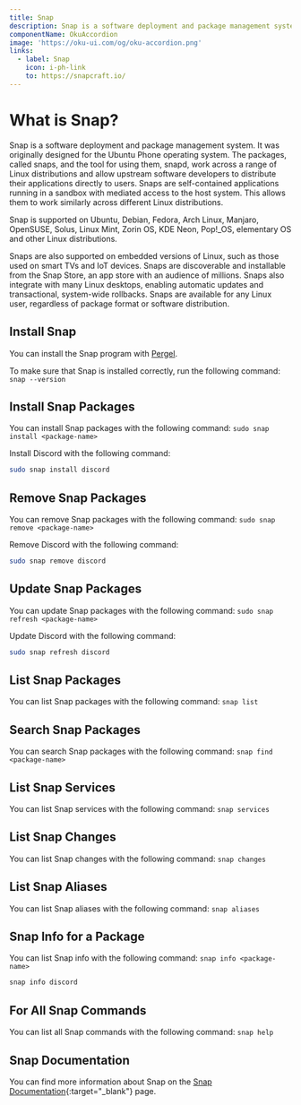 ```yaml
---
title: Snap
description: Snap is a software deployment and package management system. 
componentName: OkuAccordion
image: 'https://oku-ui.com/og/oku-accordion.png'
links:
  - label: Snap
    icon: i-ph-link
    to: https://snapcraft.io/
---
```


# What is Snap?

Snap is a software deployment and package management system. It was originally designed for the Ubuntu Phone operating system. The packages, called snaps, and the tool for using them, snapd, work across a range of Linux distributions and allow upstream software developers to distribute their applications directly to users. Snaps are self-contained applications running in a sandbox with mediated access to the host system. This allows them to work similarly across different Linux distributions. 

Snap is supported on Ubuntu, Debian, Fedora, Arch Linux, Manjaro, OpenSUSE, Solus, Linux Mint, Zorin OS, KDE Neon, Pop!_OS, elementary OS and other Linux distributions. 

Snaps are also supported on embedded versions of Linux, such as those used on smart TVs and IoT devices. Snaps are discoverable and installable from the Snap Store, an app store with an audience of millions. Snaps also integrate with many Linux desktops, enabling automatic updates and transactional, system-wide rollbacks. Snaps are available for any Linux user, regardless of package format or software distribution.

## Install Snap

You can install the Snap program with [Pergel](/pergel/getting-started).

To make sure that Snap is installed correctly, run the following command: `snap --version`

## Install Snap Packages

You can install Snap packages with the following command: `sudo snap install <package-name>`

Install Discord with the following command:

```sh [terminal]
sudo snap install discord
```

## Remove Snap Packages

You can remove Snap packages with the following command: `sudo snap remove <package-name>`

Remove Discord with the following command:

```sh [terminal]
sudo snap remove discord
```

## Update Snap Packages

You can update Snap packages with the following command: `sudo snap refresh <package-name>`

Update Discord with the following command:

```sh [terminal]
sudo snap refresh discord
```

## List Snap Packages

You can list Snap packages with the following command: `snap list`

## Search Snap Packages

You can search Snap packages with the following command: `snap find <package-name>`

## List Snap Services

You can list Snap services with the following command: `snap services`

## List Snap Changes

You can list Snap changes with the following command: `snap changes`

## List Snap Aliases

You can list Snap aliases with the following command: `snap aliases`

## Snap Info for a Package

You can list Snap info with the following command: `snap info <package-name>`

```sh [terminal]
snap info discord
```

## For All Snap Commands

You can list all Snap commands with the following command: `snap help`

## Snap Documentation

You can find more information about Snap on the [Snap Documentation](https://snapcraft.io/docs){:target="_blank"} page.

